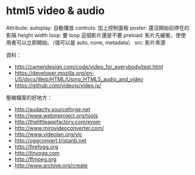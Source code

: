 # html5 video & audio

Attribute:
autoplay: 自動播放
controls: 加上控制面板
poster: 還沒開始前停在的影隔
height
width
loop: 要 loop 這個影片還是不要
preload: 影片先緩衝，使使用者可以立即開始。（值可以是 auto, none, metadata）
src: 影片來源

資料：

- http://camendesign.com/code/video_for_everybody/test.html
- https://developer.mozilla.org/en-US/docs/Web/HTML/Using_HTML5_audio_and_video
- https://github.com/videojs/video.js/


壓縮檔案的好地方：

- http://audacity.sourceforge.net
- http://www.webmproject.org/tools
- http://thelittleappfactory.com/evom
- http://www.mirovideoconverter.com/
- http://www.videolan.org/vlc
- http://oggconvert.tristanb.net
- http://firefogg.org
- http://tinyogg.com
- http://ffmpeg.org
- http://www.archive.org/create